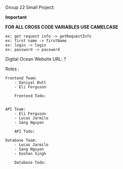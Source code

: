 Group 22 Small Project:

**Important**

**FOR ALL CROSS CODE VARIABLES USE CAMELCASE**

    ex: get request info -> getRequestInfo
    ex: first name -> firstName
    ex: login -> login
    ex: password -> password

Digital Ocean Website URL: ?

Roles :

    Frontend Team:
        - Daniyal Butt
        - Eli Ferguson

        Frontend Todo:


    API Team:
        - Eli Ferguson
        - Lucas Jarmilo
        - Sang Nguyen

        API Todo:

    Database Team:
        - Lucas Jarmilo
        - Sang Nguyen
        - Eashan Singh

        Database Todo:
